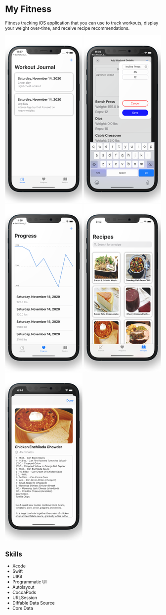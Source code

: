 # My Fitness

Fitness tracking iOS application that you can use to track workouts, display your weight over-time, and receive recipe recommendations.

<p float="left">
  <img src="https://github.com/jdkouris/MyFitness/blob/master/Workouts.png" width="250">
  <img src="https://github.com/jdkouris/MyFitness/blob/master/AddExercise.png" width="250">
  <img src="https://github.com/jdkouris/MyFitness/blob/master/Progress.png" width="250">
  <img src="https://github.com/jdkouris/MyFitness/blob/master/Recipes.png" width="250">
  <img src="https://github.com/jdkouris/MyFitness/blob/master/RecipeDetails.png" width="250">
</p>

## Skills
- Xcode
- Swift
- UIKit
- Programmatic UI
- Autolayout
- CocoaPods
- URLSession
- Diffable Data Source
- Core Data
